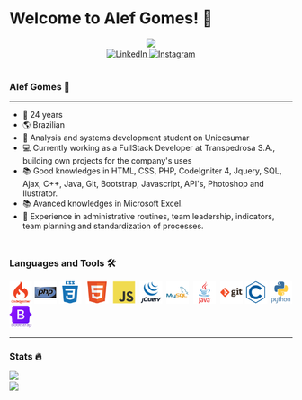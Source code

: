 <h1> Welcome to Alef Gomes! 🎉</h1>
<div id="header" align="center">
  <img src="https://media.giphy.com/media/M9gbBd9nbDrOTu1Mqx/giphy.gif" width="100"/>
    <div id="badges">
  <a href="https://www.linkedin.com/in/alef-gomes-8b2950163" target="_blank">
    <img src="https://img.shields.io/badge/LinkedIn-blue?style=for-the-badge&logo=linkedin&logoColor=white" alt="LinkedIn"/>
  </a>
  <a href="https://www.instagram.com/alefpcj" target="_blank">
    <img src="https://img.shields.io/badge/Instagram-purple?style=for-the-badge&logo=instagram&logoColor=white" alt="Instagram"/>
  </a>
</div>
</div>

<br>
<h3> Alef Gomes 📌 </h3>
<hr>

+ 🎈 24 years
+ 🌎 Brazilian <br>
+ 🏫 Analysis and systems development student on Unicesumar <br>
+ 💻 Currently working as a FullStack Developer at Transpedrosa S.A., building own projects for the company's uses <br>
+ 📚 Good knowledges in HTML, CSS, PHP, CodeIgniter 4, Jquery, SQL, Ajax, C++, Java, Git, Bootstrap, Javascript, API's, Photoshop and Ilustrator.
+ 📚 Avanced knowledges in Microsoft Excel.
+ 👾 Experience in administrative routines, team leadership, indicators, team planning and standardization of processes.<br><br>
##
<h3> Languages and Tools 🛠️ </h3>
<div>
    <img src="https://github.com/devicons/devicon/blob/master/icons/codeigniter/codeigniter-plain-wordmark.svg" title="codeigniter" **alt="codeigniter" width="40" height="40"/>
    <img src="https://github.com/devicons/devicon/blob/master/icons/php/php-original.svg" title="php" **alt="php" width="40" height="40"/>
    <img src="https://github.com/devicons/devicon/blob/master/icons/css3/css3-plain-wordmark.svg"  title="CSS3" alt="CSS" width="40" height="40"/>&nbsp;
    <img src="https://github.com/devicons/devicon/blob/master/icons/html5/html5-original.svg" title="HTML5" alt="HTML" width="40" height="40"/>&nbsp;
    <img src="https://github.com/devicons/devicon/blob/master/icons/javascript/javascript-original.svg" title="JavaScript" alt="JavaScript" width="40" height="40"/>&nbsp;
    <img src="https://github.com/devicons/devicon/blob/master/icons/jquery/jquery-original-wordmark.svg" title="jquery" alt="jquery" width="40" height="40"/>&nbsp;
    <img src="https://github.com/devicons/devicon/blob/master/icons/mysql/mysql-original-wordmark.svg" title="MySQL"  alt="MySQL" width="40" height="40"/>&nbsp;
    <img src="https://github.com/devicons/devicon/blob/master/icons/java/java-original-wordmark.svg" title="Java" alt="Java" width="40" height="40"/>&nbsp;
    <img src="https://github.com/devicons/devicon/blob/master/icons/git/git-original-wordmark.svg" title="Git" **alt="Git" width="40" height="40"/>
    <img src="https://github.com/devicons/devicon/blob/master/icons/c/c-line.svg" title="C" **alt="C" width="40" height="40"/>
    <img src="https://github.com/devicons/devicon/blob/master/icons/python/python-original-wordmark.svg" title="python" **alt="python" width="40" height="40"/>
    <img src="https://github.com/devicons/devicon/blob/master/icons/bootstrap/bootstrap-original-wordmark.svg" title="bootstrap" **alt="bootstrap" width="40" height="40"/>
</div>
<hr>

<h3> Stats 🔥</h3>
<div align="start">
    <img src="http://github-readme-streak-stats.herokuapp.com?user=aleffgomes&theme=dark&hide_border=verdadeiro"/><br>
    <img src="https://github-readme-stats.vercel.app/api/top-langs/?username=aleffgomes&layout=compact&theme=dark"/>
</div>
  
